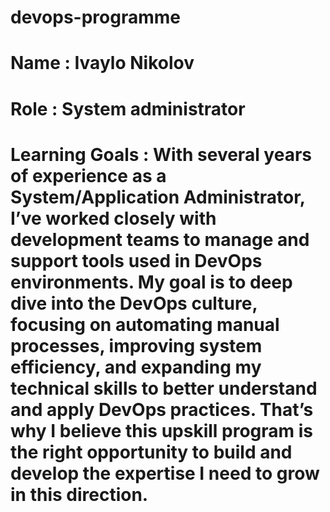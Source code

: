 # devops-programme

# Name : Ivaylo Nikolov
# Role : System administrator
# Learning Goals : With several years of experience as a System/Application Administrator, I’ve worked closely with development teams to manage and support tools used in DevOps environments. My goal is to deep dive into the DevOps culture, focusing on automating manual processes, improving system efficiency, and expanding my technical skills to better understand and apply DevOps practices. That’s why I believe this upskill program is the right opportunity to build and develop the expertise I need to grow in this direction. 
